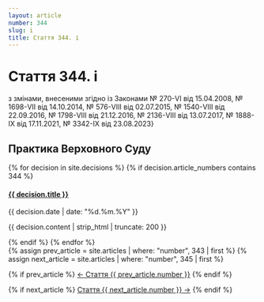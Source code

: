 ```yaml
---
layout: article
number: 344
slug: i
title: Стаття 344. і
---
```


# Стаття 344. і

з змінами, внесеними згідно із Законами № 270-VI від 15.04.2008, № 1698-VII від 14.10.2014, № 576-VIII від 02.07.2015, № 1540-VIII від 22.09.2016, № 1798-VIII від 21.12.2016, № 2136-VIII від 13.07.2017, № 1888-IX від 17.11.2021, № 3342-IX від 23.08.2023}

## Практика Верховного Суду

<div class="decisions-container">
{% for decision in site.decisions %}
  {% if decision.article_numbers contains 344 %}
    <div class="decision-item">
      <h4><a href="{{ decision.url }}">{{ decision.title }}</a></h4>
      <p class="decision-date">{{ decision.date | date: "%d.%m.%Y" }}</p>
      <p class="decision-excerpt">{{ decision.content | strip_html | truncate: 200 }}</p>
    </div>
  {% endif %}
{% endfor %}
</div>

<div class="article-navigation">
  {% assign prev_article = site.articles | where: "number", 343 | first %}
  {% assign next_article = site.articles | where: "number", 345 | first %}
  
  {% if prev_article %}
    <a href="{{ prev_article.url }}" class="prev-article">← Стаття {{ prev_article.number }}</a>
  {% endif %}
  
  {% if next_article %}
    <a href="{{ next_article.url }}" class="next-article">Стаття {{ next_article.number }} →</a>
  {% endif %}
</div>
